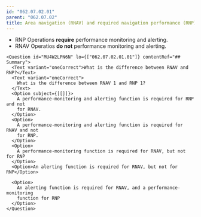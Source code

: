 ```yaml
---
id: "062.07.02.01"
parent: "062.07.02"
title: Area navigation (RNAV) and required navigation performance (RNP)
---
```


- RNP Operations **require** performance monitoring and alerting.
- RNAV Operatios **do not** performance monitoring and alerting.

```tsx
<Question id="MU4W2LPN6N" lo={["062.07.02.01.01"]} contentRef="## Summary">
  <Text variant="oneCorrect">What is the difference between RNAV and RNP?</Text>
  <Text variant="oneCorrect">
    What is the difference between RNAV 1 and RNP 1?
  </Text>
  <Option subject={[[]]}>
    A performance-monitoring and alerting function is required for RNP and not
    for RNAV.
  </Option>
  <Option>
    A performance-monitoring and alerting function is required for RNAV and not
    for RNP.
  </Option>
  <Option>
    A performance-monitoring function is required for RNAV, but not for RNP
  </Option>
  <Option>An alerting function is required for RNAV, but not for RNP</Option>

  <Option>
    An alerting function is required for RNAV, and a performance-monitoring
    function for RNP
  </Option>
</Question>
```

